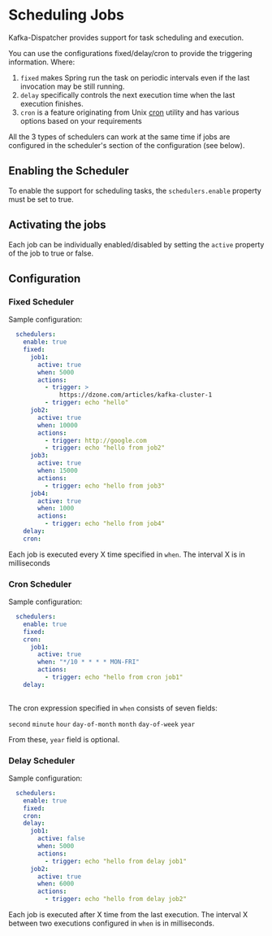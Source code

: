 # Scheduling Jobs
Kafka-Dispatcher provides support for task scheduling and execution.
 
You can use the configurations fixed/delay/cron to provide the triggering information. Where:

1. <code>fixed</code> makes Spring run the task on periodic intervals even if the last invocation may be still running.
2. <code>delay</code> specifically controls the next execution time when the last execution finishes.
3. <code>cron</code> is a feature originating from Unix [cron](https://en.wikipedia.org/wiki/Cron) utility and has various options based on your requirements

All the 3 types of schedulers can work at the same time if jobs are configured in the scheduler's section of the configuration (see below).

## Enabling the Scheduler 
To enable the support for scheduling tasks, the `schedulers.enable` property must be set to true.
 
## Activating the jobs
Each job can be individually enabled/disabled by setting the `active` property of the job to true or false. 

## Configuration
### Fixed Scheduler 
Sample configuration:

````yaml
  schedulers:
    enable: true
    fixed:
      job1:
        active: true
        when: 5000
        actions:
          - trigger: >
              https://dzone.com/articles/kafka-cluster-1
          - trigger: echo "hello"
      job2:
        active: true
        when: 10000
        actions:
          - trigger: http://google.com
          - trigger: echo "hello from job2"
      job3:
        active: true
        when: 15000
        actions:
          - trigger: echo "hello from job3"
      job4:
        active: true
        when: 1000
        actions:
          - trigger: echo "hello from job4"
    delay:
    cron:
````
Each job is executed every X time specified in `when`. The interval X is in milliseconds

### Cron Scheduler 
Sample configuration:

````yaml
  schedulers:
    enable: true
    fixed:
    cron:
      job1:
        active: true
        when: "*/10 * * * * MON-FRI"
        actions:
          - trigger: echo "hello from cron job1"
    delay:
     
````
The cron expression specified in `when` consists of seven fields:

`second` `minute` `hour` `day-of-month` `month` `day-of-week` `year`

From these, `year` field is optional.

### Delay Scheduler 
Sample configuration:

````yaml
  schedulers:
    enable: true
    fixed:
    cron:
    delay:
      job1:
        active: false
        when: 5000
        actions:
          - trigger: echo "hello from delay job1"
      job2:
        active: true
        when: 6000
        actions:
          - trigger: echo "hello from delay job2"
````
Each job is executed after X time from the last execution. The interval X between two executions configured in `when` is in milliseconds.
